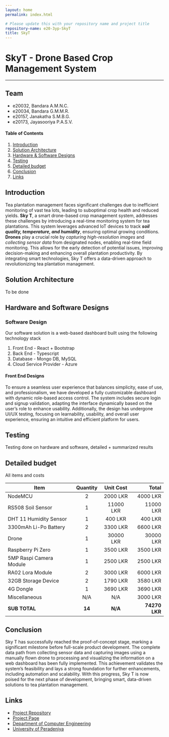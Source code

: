 ```yaml
---
layout: home
permalink: index.html

# Please update this with your repository name and project title
repository-name: e20-3yp-SkyT
title: SkyT
---
```


[comment]: # "This is the standard layout for the project, but you can clean this and use your own template"

# SkyT - Drone Based Crop Management System

---

## Team
-  e20032, Bandara A.M.N.C.
-  e20034, Bandara G.M.M.R.
-  e20157, Janakatha S.M.B.G.
-  e20173, Jayasooriya P.A.S.V.


<!-- Image (photo/drawing of the final hardware) should be here -->

<!-- This is a sample image, to show how to add images to your page. To learn more options, please refer [this](https://projects.ce.pdn.ac.lk/docs/faq/how-to-add-an-image/) -->

<!-- ![Sample Image](./images/sample.png) -->

#### Table of Contents
1. [Introduction](#introduction)
2. [Solution Architecture](#solution-architecture )
3. [Hardware & Software Designs](#hardware-and-software-designs)
4. [Testing](#testing)
5. [Detailed budget](#detailed-budget)
6. [Conclusion](#conclusion)
7. [Links](#links)

## Introduction

Tea plantation management faces significant challenges due to inefficient monitoring of vast tea lots, leading to suboptimal crop health and reduced yields. **Sky T**, a smart drone-based crop management system, addresses these challenges by introducing a real-time monitoring system for tea plantations. This system leverages advanced IoT devices to track ***soil quality, temperature, and humidity***, ensuring optimal growing conditions. **Drones** play a crucial role by *capturing high-resolution images* and *collecting sensor data* from designated nodes, enabling real-time field monitoring. This allows for the early detection of potential issues, improving decision-making and enhancing overall plantation productivity. By integrating smart technologies, Sky T offers a data-driven approach to revolutionizing tea plantation management.


## Solution Architecture

To be done

## Hardware and Software Designs

### Software Design
Our software solution is a web-based dashboard built using the following technology stack

1. Front End - React + Bootstrap
2. Back End - Typescript
3. Database - Mongo DB, MySQL
4. Cloud Service Provider - Azure

#### Front End Designs
To ensure a seamless user experience that balances simplicity, ease of use, and professionalism, we have developed a fully customizable dashboard with dynamic role-based access control. The system includes secure login and signup validation, adapting the interface dynamically based on the user’s role to enhance usability. Additionally, the design has undergone UI/UX testing, focusing on learnability, usability, and overall user experience, ensuring an intuitive and efficient platform for users.

## Testing

Testing done on hardware and software, detailed + summarized results

## Detailed budget

All items and costs

| Item          | Quantity  | Unit Cost  | Total  |
| ------------- |:---------:|:----------:|-------:|
| NodeMCU       | 2         | 2000 LKR | 4000 LKR |
| RS508 Soil Sensor | 1 | 11000 LKR | 11000 LKR |
| DHT 11 Humidity Sensor | 1 | 400 LKR | 400 LKR |
| 3300mAh Li-Po Battery | 2 | 3300 LKR | 6600 LKR |
| Drone | 1 | 30000 LKR | 30000 LKR | 
| Raspberry Pi Zero | 1 | 3500 LKR | 3500 LKR |
| 5MP Raspi Camera Module | 1 | 2500 LKR | 2500 LKR |
| RA02 Lora Module | 2 | 3000 LKR | 6000 LKR |
| 32GB Storage Device | 2 | 1790 LKR | 3580 LKR |
| 4G Dongle | 1 | 3690 LKR | 3690 LKR |
| Miscellaneous | N/A | N/A | 3000 LKR |
| **SUB TOTAL** | **14** | **N/A** | **74270 LKR** |


## Conclusion
Sky T has successfully reached the proof-of-concept stage, marking a significant milestone before full-scale product development. The complete data path from collecting sensor data and capturing images using a manually flown drone to processing and visualizing the information on a web dashboard has been fully implemented. This achievement validates the system’s feasibility and lays a strong foundation for further enhancements, including automation and scalability. With this progress, Sky T is now poised for the next phase of development, bringing smart, data-driven solutions to tea plantation management.

## Links

- [Project Repository](https://github.com/cepdnaclk/e20-3yp-SkyT)
- [Project Page](https://cepdnaclk.github.io/e20-3yp-SkyT/)
- [Department of Computer Engineering](http://www.ce.pdn.ac.lk/)
- [University of Peradeniya](https://eng.pdn.ac.lk/)

[//]: # (Please refer this to learn more about Markdown syntax)
[//]: # (https://github.com/adam-p/markdown-here/wiki/Markdown-Cheatsheet)
